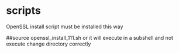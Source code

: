 # scripts
OpenSSL install script must be installed this way

##source openssl_install_111.sh
or it will execute in a subshell and not execute change directory correctly
